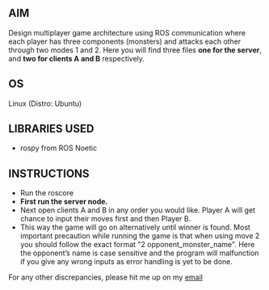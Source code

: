 ## AIM
 Design multiplayer game architecture using ROS communication where each player 
has three components (monsters) and attacks each other through two modes 1 and 2. Here 
you will find three files **one for the server**, and **two for clients A and B** respectively.
## OS 
Linux (Distro: Ubuntu)
## LIBRARIES USED
- rospy from ROS Noetic 

## INSTRUCTIONS
- Run the roscore 
- **First run the server node.** 
- Next open clients A and B in any order you would like. Player A will get chance to input 
their moves first and then Player B. 
- This way the game will go on alternatively until winner 
is found. Most important precaution while running the game is that when using move 2 you 
should follow the exact format "2 opponent_monster_name". Here the opponent’s name is case 
sensitive and the program will malfunction if you give any wrong inputs as error handling is yet to be done.
 
For any other discrepancies, please hit me up on my [email](debanjannaskar1@gmail.com)

